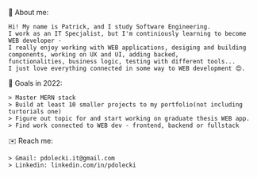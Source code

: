 👦 About me:

    Hi! My name is Patrick, and I study Software Engineering.
    I work as an IT Specjalist, but I'm continiously learning to become WEB developer - 
    I really enjoy working with WEB applications, desiging and building components, working on UX and UI, adding backed, 
    functionalities, business logic, testing with different tools... 
    I just love everything connected in some way to WEB development 😍.


🎯 Goals in 2022:

    > Master MERN stack
    > Build at least 10 smaller projects to my portfolio(not including turtorials one)
    > Figure out topic for and start working on graduate thesis WEB app.
    > Find work connected to WEB dev - frontend, backend or fullstack
    
    
✉️ Reach me: 
    
    > Gmail: pdolecki.it@gmail.com
    > Linkedin: linkedin.com/in/pdolecki
    
